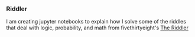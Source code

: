 ### Riddler

I am creating jupyter notebooks to explain how I solve some of the riddles that deal with logic, probability, and math from fivethirtyeight's [The Riddler](https://fivethirtyeight.com/tag/the-riddler/)
